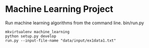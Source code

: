 Machine Learning Project
========================

Run machine learning algorithms from the command line.
bin/run.py

```
mkvirtualenv machine_learning
python setup.py develop
run.py --input-file-name "data/input/ex1data1.txt"
```
